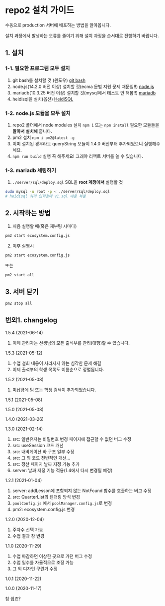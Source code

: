# repo2 설치 가이드

수동으로 production 서버에 배포하는 방법을 알아봅니다.

설치 과정에서 발생하는 오류를 줄이기 위해 설치 과정을 순서대로 진행하기 바랍니다.

## 1. 설치

### 1-1. 필요한 프로그램 모두 설치

1. git bash를 설치할 것 (윈도우)
[git bash](https://gitforwindows.org/)
2. node.js(14.2.0 버전 이상) 설치할 것(ecma 문법 지원 문제 때문임!!)
[node.js](https://nodejs.org/ko/download/)
3. mariadb(10.3.25 버전 이상) 설치할 것(mysql에서 테스트 안 해봄!!)
[mariadb](https://mariadb.org/download/#entry-header)
4. heidisql을 설치(옵션)
[HeidiSQL](https://www.heidisql.com/download.php)

### 1-2. node.js 모듈을 모두 설치

1. repo2 폴더에서 node modules 설치 `npm i` 또는 `npm install` 필요한 모듈들을 **알아서 설치해** 줍니다.
2. pm2 설치 `npm i pm2@latest -g`
3. 이미 설치된 경우라도 queryString 모듈이 1.4.0 버전부터 추가되었으니 실행해주세요.
4. `npm run build` 실행 꼭 해주세요! 그래야 리액트 서버를 쓸 수 있습니다.

### 1-3. mariadb 세팅하기

1. `./server/sql/deploy.sql` SQL을 **root 계정에서** 실행할 것

```bash
sudo mysql -u root -p < ./server/sql/deploy.sql
# heidisql 쿼리 입력창에 v1.sql 내용 복붙
```

## 2. 시작하는 방법

1. 처음 실행할 때(혹은 재부팅 시마다)

```bash
pm2 start ecosystem.config.js
```

2. 이후 실행시

```bash
pm2 start ecosystem.config.js
```

또는

```bash
pm2 start all
```

## 3. 서버 닫기

```bash
pm2 stop all
```

## 번외1. changelog

1.5.4 (2021-06-14)
1. 이제 관리자는 선생님의 모든 출석부를 관리(대행)할 수 있습니다.

1.5.3 (2021-05-12)
1. 수업 철회 내용이 사라지지 않는 심각한 문제 해결
2. 이제 출석부의 학생 목록도 이름순으로 정렬됩니다.

1.5.2 (2021-05-08)
1. 미납금에 팀 또는 학생 검색이 추가되었습니다.

1.5.1 (2021-05-08)

1.5.0 (2021-05-08)

1.4.0 (2021-03-26)

1.3.0 (2021-02-14)
1. src: 일반유저는 비밀번호 변경 페이지에 접근할 수 없던 버그 수정
2. src: useSession 코드 개선
3. src: 내비게이션 바 구조 일부 수정
4. src: 그 외 코드 전반적인 개선...
5. src: 정산 페이지 날짜 지정 기능 추가
6. server: 날짜 지정 기능 적용(1.4에서 다시 변경될 예정)

1.2.1 (2021-01-04)
1. server: addLesson에 포함되지 않는 NotFound 함수를 호출하는 버그 수정
2. src: QuarterList의 렌더링 방식 변경
3. `poolConfig.js` 에서 `poolManager.config.js`로 변경
4. pm2: ecosystem.config.js 변경

1.2.0 (2020-12-04)
1. 주차수 선택 가능
2. 수업 결과 창 변경

1.1.0 (2020-11-29)
1. 수업 마감하면 이상한 곳으로 가던 버그 수정
2. 수업 일수를 자율적으로 조정 가능
3. 그 외 디자인 구린거 수정

1.0.1 (2020-11-22)

1.0.0 (2020-11-17)

참 쉽죠?
